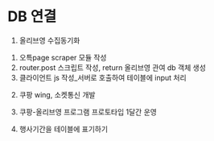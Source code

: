 # DB 연결

1. 올리브영 수집동기화
1) 오특page scraper 모듈 작성
2) router.post 스크립트 작성, return 올리브영 관여 db 객체 생성
3) 클라이언트 js 작성_서버로 호출하여 테이블에 input 처리

2. 쿠팡 wing, 소켓통신 개발

3. 쿠팡-올리브영 프로그램 프로토타입 1달간 운영

4. 행사기간을 테이블에 표기하기 